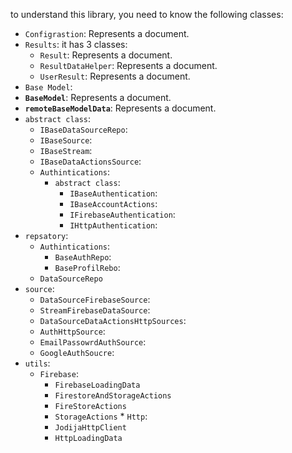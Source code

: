 to understand this library, you need to know the following classes:

- `Configrastion`: Represents a document.
- `Results`: it has 3 classes:
  - `Result`: Represents a document.
  - `ResultDataHelper`: Represents a document.
  - `UserResult`: Represents a document.
- `Base Model`:
- **`BaseModel`**: Represents a document.
- **`remoteBaseModelData`**: Represents a document.
- `abstract class`:
  - `IBaseDataSourceRepo`:
  - `IBaseSource`:
  - `IBaseStream`:
  - `IBaseDataActionsSource`:
  - `Authintications`:
    - `abstract class`:
      - `IBaseAuthentication`:
      - `IBaseAccountActions`:
      - `IFirebaseAuthentication`:
      - `IHttpAuthentication`:
- `repsatory`:
  - `Authintications`:
    - `BaseAuthRepo`:
    - `BaseProfilRebo`:
  - `DataSourceRepo`
- `source`:
  - `DataSourceFirebaseSource`:
  - `StreamFirebaseDataSource`:
  - `DataSourceDataActionsHttpSources`:
  - `AuthHttpSource`:
  - `EmailPassowrdAuthSource`:
  - `GoogleAuthSoucre`:
- `utils`:
  - `Firebase`:
    - `FirebaseLoadingData`
    - `FirestoreAndStorageActions`
    - `FireStoreActions`
    - `StorageActions` \* `Http`:
    - `JodijaHttpClient`
    - `HttpLoadingData`
